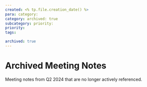 ```yaml
---
created: <% tp.file.creation_date() %>
para: category:
category: archived: true
subcategory: priority:
priority: 
tags:

archived: true
---
```


# Archived Meeting Notes

Meeting notes from Q2 2024 that are no longer actively referenced.

